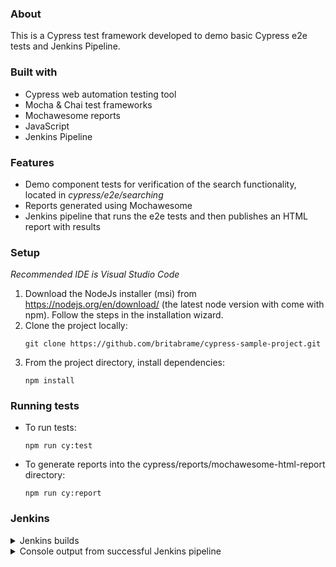 ### About
This is a Cypress test framework developed to demo basic Cypress e2e tests and Jenkins Pipeline.

### Built with
* Cypress web automation testing tool
* Mocha & Chai test frameworks
* Mochawesome reports
* JavaScript
* Jenkins Pipeline

### Features
* Demo component tests for verification of the search functionality, located in *cypress/e2e/searching*
* Reports generated using Mochawesome
* Jenkins pipeline that runs the e2e tests and then publishes an HTML report with results

### Setup
*Recommended IDE is Visual Studio Code*
1. Download the NodeJs installer (msi) from https://nodejs.org/en/download/ (the latest node version with come with npm). Follow the steps in the installation wizard.
1. Clone the project locally:
	```
	git clone https://github.com/britabrame/cypress-sample-project.git
	```
1. From the project directory, install dependencies:
	```
	npm install
	```
### Running tests
* To run tests:
	```
	npm run cy:test
	```
* To generate reports into the cypress/reports/mochawesome-html-report directory:
	```
	npm run cy:report
	```
### Jenkins
<details>
  <summary>Jenkins builds</summary>
  (Screenshot)[jenkins-images\JenkinsBuilds.png]
</details>
<details>  
	<summary>Console output from successful Jenkins pipeline</summary>  
	<p> 
	Started by user [Brittany Brame](http://localhost:9090/user/babrame)
Obtained Jenkinsfile from git [https://github.com/britabrame/cypress-sample-project](https://github.com/britabrame/cypress-sample-project)
[Pipeline] Start of Pipeline [Pipeline] node Running on [Jenkins](http://localhost:9090/computer/(built-in)/) in C:\ProgramData\Jenkins\.jenkins\workspace\cypress-pipeline [Pipeline] { [Pipeline] stage [Pipeline] { (Declarative: Checkout SCM) [Pipeline] checkout The recommended git tool is: git.exe
No credentials specified
 > git.exe rev-parse --resolve-git-dir C:\ProgramData\Jenkins\.jenkins\workspace\cypress-pipeline\.git # timeout=10
Fetching changes from the remote Git repository
 > git.exe config remote.origin.url [https://github.com/britabrame/cypress-sample-project](https://github.com/britabrame/cypress-sample-project) # timeout=10
Fetching upstream changes from [https://github.com/britabrame/cypress-sample-project](https://github.com/britabrame/cypress-sample-project)
 > git.exe --version # timeout=10
 > git --version # 'git version 2.43.0.windows.1'
 > git.exe fetch --tags --force --progress -- [https://github.com/britabrame/cypress-sample-project](https://github.com/britabrame/cypress-sample-project) +refs/heads/*:refs/remotes/origin/* # timeout=10
 > git.exe rev-parse "refs/remotes/origin/master^{commit}" # timeout=10
Checking out Revision 61a49b4a9425af612e1ccdee86380f7272a8be06 (refs/remotes/origin/master)
 > git.exe config core.sparsecheckout # timeout=10
 > git.exe checkout -f 61a49b4a9425af612e1ccdee86380f7272a8be06 # timeout=10
Commit message: "fixed failing test"
 > git.exe rev-list --no-walk 4371352cc712c389b4cfd784bb4a05b32cd36381 # timeout=10 [Pipeline] } [Pipeline] // stage [Pipeline] withEnv [Pipeline] { [Pipeline] stage [Pipeline] { (Building) [Pipeline] echo Building the application [Pipeline] } [Pipeline] // stage [Pipeline] stage [Pipeline] { (Testing) [Pipeline] bat  C:\ProgramData\Jenkins\.jenkins\workspace\cypress-pipeline>npm ci 

added 274 packages, and audited 275 packages in 3s

54 packages are looking for funding
  run `npm fund` for details

found 0 vulnerabilities [Pipeline] script [Pipeline] { [Pipeline] bat  C:\ProgramData\Jenkins\.jenkins\workspace\cypress-pipeline>npx cypress run --browser electron --spec cypress/e2e/**/** 


DevTools listening on ws://127.0.0.1:49783/devtools/browser/d8545830-dbc6-41a7-92fb-b3747176f0dd

[90m====================================================================================================[39m

[0m  ([4m[1mRun Starting[22m[24m)[0m

[90m  ┌[39m[90m─[39m[90m─[39m[90m─[39m[90m─[39m[90m─[39m[90m─[39m[90m─[39m[90m─[39m[90m─[39m[90m─[39m[90m─[39m[90m─[39m[90m─[39m[90m─[39m[90m─[39m[90m─[39m[90m─[39m[90m─[39m[90m─[39m[90m─[39m[90m─[39m[90m─[39m[90m─[39m[90m─[39m[90m─[39m[90m─[39m[90m─[39m[90m─[39m[90m─[39m[90m─[39m[90m─[39m[90m─[39m[90m─[39m[90m─[39m[90m─[39m[90m─[39m[90m─[39m[90m─[39m[90m─[39m[90m─[39m[90m─[39m[90m─[39m[90m─[39m[90m─[39m[90m─[39m[90m─[39m[90m─[39m[90m─[39m[90m─[39m[90m─[39m[90m─[39m[90m─[39m[90m─[39m[90m─[39m[90m─[39m[90m─[39m[90m─[39m[90m─[39m[90m─[39m[90m─[39m[90m─[39m[90m─[39m[90m─[39m[90m─[39m[90m─[39m[90m─[39m[90m─[39m[90m─[39m[90m─[39m[90m─[39m[90m─[39m[90m─[39m[90m─[39m[90m─[39m[90m─[39m[90m─[39m[90m─[39m[90m─[39m[90m─[39m[90m─[39m[90m─[39m[90m─[39m[90m─[39m[90m─[39m[90m─[39m[90m─[39m[90m─[39m[90m─[39m[90m─[39m[90m─[39m[90m─[39m[90m─[39m[90m─[39m[90m─[39m[90m─[39m[90m─[39m[90m┐[39m
[90m  │[39m [90mCypress:[39m        13.6.1                                                                         [90m│[39m
[90m  │[39m [90mBrowser:[39m        Electron 114 [90m(headless)[39m                                                        [90m│[39m
[90m  │[39m [90mNode Version:[39m   [0mv20.10.0 [90m(C:\Program Files\nodejs\node.exe)[39m[0m                                    [90m│[39m
[90m  │[39m [90mSpecs:[39m          [0m1 found (searchingSpec.cy.js)[0m                                                  [90m│[39m
[90m  │[39m [90mSearched:[39m       [0mC:\ProgramData\Jenkins\.jenkins\workspace\cypress-pipeline\cypress\e2e\**\**[0m   [90m│[39m
[90m  └[39m[90m─[39m[90m─[39m[90m─[39m[90m─[39m[90m─[39m[90m─[39m[90m─[39m[90m─[39m[90m─[39m[90m─[39m[90m─[39m[90m─[39m[90m─[39m[90m─[39m[90m─[39m[90m─[39m[90m─[39m[90m─[39m[90m─[39m[90m─[39m[90m─[39m[90m─[39m[90m─[39m[90m─[39m[90m─[39m[90m─[39m[90m─[39m[90m─[39m[90m─[39m[90m─[39m[90m─[39m[90m─[39m[90m─[39m[90m─[39m[90m─[39m[90m─[39m[90m─[39m[90m─[39m[90m─[39m[90m─[39m[90m─[39m[90m─[39m[90m─[39m[90m─[39m[90m─[39m[90m─[39m[90m─[39m[90m─[39m[90m─[39m[90m─[39m[90m─[39m[90m─[39m[90m─[39m[90m─[39m[90m─[39m[90m─[39m[90m─[39m[90m─[39m[90m─[39m[90m─[39m[90m─[39m[90m─[39m[90m─[39m[90m─[39m[90m─[39m[90m─[39m[90m─[39m[90m─[39m[90m─[39m[90m─[39m[90m─[39m[90m─[39m[90m─[39m[90m─[39m[90m─[39m[90m─[39m[90m─[39m[90m─[39m[90m─[39m[90m─[39m[90m─[39m[90m─[39m[90m─[39m[90m─[39m[90m─[39m[90m─[39m[90m─[39m[90m─[39m[90m─[39m[90m─[39m[90m─[39m[90m─[39m[90m─[39m[90m─[39m[90m─[39m[90m─[39m[90m┘[39m


[90m─[39m[90m─[39m[90m─[39m[90m─[39m[90m─[39m[90m─[39m[90m─[39m[90m─[39m[90m─[39m[90m─[39m[90m─[39m[90m─[39m[90m─[39m[90m─[39m[90m─[39m[90m─[39m[90m─[39m[90m─[39m[90m─[39m[90m─[39m[90m─[39m[90m─[39m[90m─[39m[90m─[39m[90m─[39m[90m─[39m[90m─[39m[90m─[39m[90m─[39m[90m─[39m[90m─[39m[90m─[39m[90m─[39m[90m─[39m[90m─[39m[90m─[39m[90m─[39m[90m─[39m[90m─[39m[90m─[39m[90m─[39m[90m─[39m[90m─[39m[90m─[39m[90m─[39m[90m─[39m[90m─[39m[90m─[39m[90m─[39m[90m─[39m[90m─[39m[90m─[39m[90m─[39m[90m─[39m[90m─[39m[90m─[39m[90m─[39m[90m─[39m[90m─[39m[90m─[39m[90m─[39m[90m─[39m[90m─[39m[90m─[39m[90m─[39m[90m─[39m[90m─[39m[90m─[39m[90m─[39m[90m─[39m[90m─[39m[90m─[39m[90m─[39m[90m─[39m[90m─[39m[90m─[39m[90m─[39m[90m─[39m[90m─[39m[90m─[39m[90m─[39m[90m─[39m[90m─[39m[90m─[39m[90m─[39m[90m─[39m[90m─[39m[90m─[39m[90m─[39m[90m─[39m[90m─[39m[90m─[39m[90m─[39m[90m─[39m[90m─[39m[90m─[39m[90m─[39m[90m─[39m[90m─[39m[90m─[39m
                                                                                                    
  Running:  [90msearchingSpec.cy.js[39m                                                             [90m(1 of 1)[39m
[7080:1229/154826.296:ERROR:gpu_process_host.cc(954)] GPU process exited unexpectedly: exit_code=34
[7080:1229/154826.368:ERROR:gpu_process_host.cc(954)] GPU process exited unexpectedly: exit_code=34
[7080:1229/154826.421:ERROR:gpu_process_host.cc(954)] GPU process exited unexpectedly: exit_code=34

[0m[0m
[0m  Search Box [0m
  [32m  √[0m[90m generates correct autosuggest options when the user enters 3 characters[0m[33m (5826ms)[0m
  [32m  √[0m[90m allows search using autosuggest options[0m
  [32m  √[0m[90m allows search by manually typing a search[0m


[92m [0m[32m 3 passing[0m[90m (14s)[0m

[[90mmochawesome[39m] Report JSON saved to C:\ProgramData\Jenkins\.jenkins\workspace\cypress-pipeline\cypress\reports\mochawesome_008.json


[32m  ([4m[1mResults[22m[24m)[39m

[90m  ┌[39m[90m─[39m[90m─[39m[90m─[39m[90m─[39m[90m─[39m[90m─[39m[90m─[39m[90m─[39m[90m─[39m[90m─[39m[90m─[39m[90m─[39m[90m─[39m[90m─[39m[90m─[39m[90m─[39m[90m─[39m[90m─[39m[90m─[39m[90m─[39m[90m─[39m[90m─[39m[90m─[39m[90m─[39m[90m─[39m[90m─[39m[90m─[39m[90m─[39m[90m─[39m[90m─[39m[90m─[39m[90m─[39m[90m─[39m[90m─[39m[90m─[39m[90m─[39m[90m─[39m[90m─[39m[90m─[39m[90m─[39m[90m─[39m[90m─[39m[90m─[39m[90m─[39m[90m─[39m[90m─[39m[90m─[39m[90m─[39m[90m─[39m[90m─[39m[90m─[39m[90m─[39m[90m─[39m[90m─[39m[90m─[39m[90m─[39m[90m─[39m[90m─[39m[90m─[39m[90m─[39m[90m─[39m[90m─[39m[90m─[39m[90m─[39m[90m─[39m[90m─[39m[90m─[39m[90m─[39m[90m─[39m[90m─[39m[90m─[39m[90m─[39m[90m─[39m[90m─[39m[90m─[39m[90m─[39m[90m─[39m[90m─[39m[90m─[39m[90m─[39m[90m─[39m[90m─[39m[90m─[39m[90m─[39m[90m─[39m[90m─[39m[90m─[39m[90m─[39m[90m─[39m[90m─[39m[90m─[39m[90m─[39m[90m─[39m[90m─[39m[90m─[39m[90m─[39m[90m┐[39m
[90m  │[39m [90mTests:[39m        [32m3[39m                                                                                [90m│[39m
[90m  │[39m [90mPassing:[39m      [32m3[39m                                                                                [90m│[39m
[90m  │[39m [90mFailing:[39m      [32m0[39m                                                                                [90m│[39m
[90m  │[39m [90mPending:[39m      [32m0[39m                                                                                [90m│[39m
[90m  │[39m [90mSkipped:[39m      [32m0[39m                                                                                [90m│[39m
[90m  │[39m [90mScreenshots:[39m  [32m0[39m                                                                                [90m│[39m
[90m  │[39m [90mVideo:[39m        [32mtrue[39m                                                                             [90m│[39m
[90m  │[39m [90mDuration:[39m     [32m14 seconds[39m                                                                       [90m│[39m
[90m  │[39m [90mSpec Ran:[39m     [32m[32msearchingSpec.cy.js[32m[39m                                                              [90m│[39m
[90m  └[39m[90m─[39m[90m─[39m[90m─[39m[90m─[39m[90m─[39m[90m─[39m[90m─[39m[90m─[39m[90m─[39m[90m─[39m[90m─[39m[90m─[39m[90m─[39m[90m─[39m[90m─[39m[90m─[39m[90m─[39m[90m─[39m[90m─[39m[90m─[39m[90m─[39m[90m─[39m[90m─[39m[90m─[39m[90m─[39m[90m─[39m[90m─[39m[90m─[39m[90m─[39m[90m─[39m[90m─[39m[90m─[39m[90m─[39m[90m─[39m[90m─[39m[90m─[39m[90m─[39m[90m─[39m[90m─[39m[90m─[39m[90m─[39m[90m─[39m[90m─[39m[90m─[39m[90m─[39m[90m─[39m[90m─[39m[90m─[39m[90m─[39m[90m─[39m[90m─[39m[90m─[39m[90m─[39m[90m─[39m[90m─[39m[90m─[39m[90m─[39m[90m─[39m[90m─[39m[90m─[39m[90m─[39m[90m─[39m[90m─[39m[90m─[39m[90m─[39m[90m─[39m[90m─[39m[90m─[39m[90m─[39m[90m─[39m[90m─[39m[90m─[39m[90m─[39m[90m─[39m[90m─[39m[90m─[39m[90m─[39m[90m─[39m[90m─[39m[90m─[39m[90m─[39m[90m─[39m[90m─[39m[90m─[39m[90m─[39m[90m─[39m[90m─[39m[90m─[39m[90m─[39m[90m─[39m[90m─[39m[90m─[39m[90m─[39m[90m─[39m[90m─[39m[90m─[39m[90m┘[39m


[36m  ([4m[1mVideo[22m[24m)[39m

  -  Video output: [36mC:\ProgramData\Jenkins\.jenkins\workspace\cypress-pipeline\cypress\videos\searchingSpec.cy.js.mp4[39m


[90m====================================================================================================[39m

[0m  ([4m[1mRun Finished[22m[24m)[0m


[90m   [39m    [90mSpec[39m                                              [90mTests[39m  [90mPassing[39m  [90mFailing[39m  [90mPending[39m  [90mSkipped[39m [90m [39m
[90m  ┌[39m[90m─[39m[90m─[39m[90m─[39m[90m─[39m[90m─[39m[90m─[39m[90m─[39m[90m─[39m[90m─[39m[90m─[39m[90m─[39m[90m─[39m[90m─[39m[90m─[39m[90m─[39m[90m─[39m[90m─[39m[90m─[39m[90m─[39m[90m─[39m[90m─[39m[90m─[39m[90m─[39m[90m─[39m[90m─[39m[90m─[39m[90m─[39m[90m─[39m[90m─[39m[90m─[39m[90m─[39m[90m─[39m[90m─[39m[90m─[39m[90m─[39m[90m─[39m[90m─[39m[90m─[39m[90m─[39m[90m─[39m[90m─[39m[90m─[39m[90m─[39m[90m─[39m[90m─[39m[90m─[39m[90m─[39m[90m─[39m[90m─[39m[90m─[39m[90m─[39m[90m─[39m[90m─[39m[90m─[39m[90m─[39m[90m─[39m[90m─[39m[90m─[39m[90m─[39m[90m─[39m[90m─[39m[90m─[39m[90m─[39m[90m─[39m[90m─[39m[90m─[39m[90m─[39m[90m─[39m[90m─[39m[90m─[39m[90m─[39m[90m─[39m[90m─[39m[90m─[39m[90m─[39m[90m─[39m[90m─[39m[90m─[39m[90m─[39m[90m─[39m[90m─[39m[90m─[39m[90m─[39m[90m─[39m[90m─[39m[90m─[39m[90m─[39m[90m─[39m[90m─[39m[90m─[39m[90m─[39m[90m─[39m[90m─[39m[90m─[39m[90m─[39m[90m─[39m[90m┐[39m
[90m  │[39m [32m✔[39m  [0msearchingSpec.cy.js[0m                      [90m00:14[39m        [0m3[0m        [32m3[39m        [90m-[39m        [90m-[39m        [90m-[39m [90m│[39m
[90m  └[39m[90m─[39m[90m─[39m[90m─[39m[90m─[39m[90m─[39m[90m─[39m[90m─[39m[90m─[39m[90m─[39m[90m─[39m[90m─[39m[90m─[39m[90m─[39m[90m─[39m[90m─[39m[90m─[39m[90m─[39m[90m─[39m[90m─[39m[90m─[39m[90m─[39m[90m─[39m[90m─[39m[90m─[39m[90m─[39m[90m─[39m[90m─[39m[90m─[39m[90m─[39m[90m─[39m[90m─[39m[90m─[39m[90m─[39m[90m─[39m[90m─[39m[90m─[39m[90m─[39m[90m─[39m[90m─[39m[90m─[39m[90m─[39m[90m─[39m[90m─[39m[90m─[39m[90m─[39m[90m─[39m[90m─[39m[90m─[39m[90m─[39m[90m─[39m[90m─[39m[90m─[39m[90m─[39m[90m─[39m[90m─[39m[90m─[39m[90m─[39m[90m─[39m[90m─[39m[90m─[39m[90m─[39m[90m─[39m[90m─[39m[90m─[39m[90m─[39m[90m─[39m[90m─[39m[90m─[39m[90m─[39m[90m─[39m[90m─[39m[90m─[39m[90m─[39m[90m─[39m[90m─[39m[90m─[39m[90m─[39m[90m─[39m[90m─[39m[90m─[39m[90m─[39m[90m─[39m[90m─[39m[90m─[39m[90m─[39m[90m─[39m[90m─[39m[90m─[39m[90m─[39m[90m─[39m[90m─[39m[90m─[39m[90m─[39m[90m─[39m[90m─[39m[90m─[39m[90m┘[39m
[90m   [39m [32m✔[39m  [32mAll specs passed![39m                        [90m00:14[39m        [0m3[0m        [32m3[39m        [90m-[39m        [90m-[39m        [90m-[39m [90m [39m [Pipeline] } [Pipeline] // script [Pipeline] bat  C:\ProgramData\Jenkins\.jenkins\workspace\cypress-pipeline>npm run cy:report 

> cypress-sample-project@1.0.0 cy:report
> npm run merge_reports && npm run mochawesome_report


> cypress-sample-project@1.0.0 merge_reports
> mochawesome-merge cypress/reports/*.json > output.json


> cypress-sample-project@1.0.0 mochawesome_report
> marge --reportDir cypress/reports/mochawesome-html-report -t Cypress_Test_Report -p Cypress_HTML_Report -f Cypress_HTML_Report --charts true output.json


✓ Reports saved:
C:\ProgramData\Jenkins\.jenkins\workspace\cypress-pipeline\cypress\reports\mochawesome-html-report\Cypress_HTML_Report.html [Pipeline] echo null [Pipeline] } [Pipeline] // stage [Pipeline] stage [Pipeline] { (Publish results) [Pipeline] publishHTML [htmlpublisher] Archiving HTML reports...
[htmlpublisher] Archiving at BUILD level C:\ProgramData\Jenkins\.jenkins\workspace\cypress-pipeline\cypress\reports\mochawesome-html-report to C:\ProgramData\Jenkins\.jenkins\jobs\cypress-pipeline\builds\34\htmlreports\HTML_20Report [Pipeline] } [Pipeline] // stage [Pipeline] stage [Pipeline] { (Deploying) [Pipeline] echo Deploying the application [Pipeline] } [Pipeline] // stage [Pipeline] } [Pipeline] // withEnv [Pipeline] } [Pipeline] // node [Pipeline] End of Pipeline Finished: SUCCESS
	</p>  
</details>
